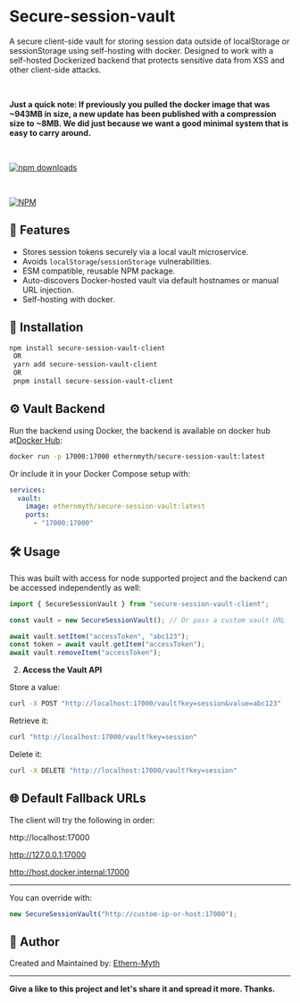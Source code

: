 # Secure-session-vault

A secure client-side vault for storing session data outside of localStorage or sessionStorage using self-hosting with docker.
Designed to work with a self-hosted Dockerized backend that protects sensitive data from XSS and other client-side attacks.

<br/>

**Just a quick note: If previously you pulled the docker image that was ~943MB in size, a new update has been published with a compression size to ~8MB. We did just because we want a good minimal system that is easy to carry around.**

<br/>


[![npm downloads](https://img.shields.io/npm/dm/secure-session-vault-client)](https://www.npmjs.com/package/secure-session-vault-client)

<br/>

[![NPM](https://nodei.co/npm/secure-session-vault-client.png)](https://nodei.co/npm/secure-session-vault-client/)

## 🔐 Features

- Stores session tokens securely via a local vault microservice.
- Avoids `localStorage`/`sessionStorage` vulnerabilities.
- ESM compatible, reusable NPM package.
- Auto-discovers Docker-hosted vault via default hostnames or manual URL injection.
- Self-hosting with docker.

## 🚀 Installation

```bash
npm install secure-session-vault-client
 OR
 yarn add secure-session-vault-client
 OR
 pnpm install secure-session-vault-client
```

## ⚙️ Vault Backend
Run the backend using Docker, the backend is available on docker hub at[Docker Hub](https://hub.docker.com/r/ethernmyth/secure-session-vault):

```bash
docker run -p 17000:17000 ethernmyth/secure-session-vault:latest
```

Or include it in your Docker Compose setup with:

```yaml
services:
  vault:
    image: ethernmyth/secure-session-vault:latest
    ports:
      - "17000:17000"
```

## 🛠️ Usage

This was built with access for node supported project and the backend can be accessed independently as well:

```typescript
import { SecureSessionVault } from "secure-session-vault-client";

const vault = new SecureSessionVault(); // Or pass a custom vault URL

await vault.setItem("accessToken", "abc123");
const token = await vault.getItem("accessToken");
await vault.removeItem("accessToken");
```

2. **Access the Vault API**

Store a value:

```bash
curl -X POST "http://localhost:17000/vault?key=session&value=abc123"
```

Retrieve it:

```bash
curl "http://localhost:17000/vault?key=session"
```

Delete it:

```bash
curl -X DELETE "http://localhost:17000/vault?key=session"
```

## 🌐 Default Fallback URLs
The client will try the following in order:

http://localhost:17000

http://127.0.0.1:17000

http://host.docker.internal:17000

---

You can override with:

```typescript
new SecureSessionVault("http://custom-ip-or-host:17000");
```


## 👤 Author

Created and Maintained by: [Ethern-Myth](https://github.com/ethern-myth)

---

**Give a like to this project and let's share it and spread it more. Thanks.**





